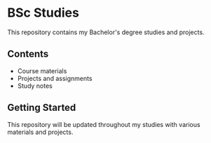 # BSc Studies

This repository contains my Bachelor's degree studies and projects.

## Contents

- Course materials
- Projects and assignments
- Study notes

## Getting Started

This repository will be updated throughout my studies with various materials and projects.

